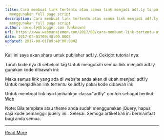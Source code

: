 ```yaml
---
title: Cara membuat link tertentu atau semua link menjadi adf.ly tanpa
  menggunakan full page script
description: Cara membuat link tertentu atau semua link menjadi adf.ly tanpa
  menggunakan full page script
author: noreply@blogger.com (Unknown)
url: https://www.webmanajemen.com/2017/08/cara-membuat-link-tertentu-atau-semua.html
date: 2017-08-01T09:48:00.000Z
updated: 2017-08-01T09:48:00.000Z
---
```


Kali ini saya akan share untuk publisher adf.ly.
Cekidot tutorial nya:

Taruh kode nya di sebelum </body> tag
Untuk mengubah semua link menjadi adf.ly gunakan kode dibawah ini:

<script type="text/javascript" src="https://cdnjs.cloudflare.com/ajax/libs/jquery/3.2.1/jquery.min.js"></script>
<script type="text/javascript">
var adfly_id = 9999; // change to your adf.ly id
$(document).ready(function() {
    $("a").each(function() {
        $(this).attr("href", 'http://adf.ly/'+adfly_id+'/'+$(this).attr("href"));
    });   
});
</script>

Maka semua link yang ada di website anda akan di ubah menjadi adf.ly
Untuk menjadikan link tertentu ke adf.ly pakai kode dibawah ini:

<script type="text/javascript" src="https://cdnjs.cloudflare.com/ajax/libs/jquery/3.2.1/jquery.min.js"></script>
<script type="text/javascript">
var adfly_id = 9999; // change to your adf.ly id
$(document).ready(function() {
    $("a.adfly").each(function() {
        $(this).attr("href", 'http://adf.ly/'+adfly_id+'/'+$(this).attr("href"));
    });   
});
</script>
Untuk membuat link nya tambahkan class="adfly" contoh sebagai berikut:
<a class="adfly" href="http://web-manajemen.blogspot.com">Web</a>

Note: Bila template atau theme anda sudah menggunakan jQuery, hapus saja kode pemanggil jquery ini : <script type="text/javascript" src="https://cdnjs.cloudflare.com/ajax/libs/jquery/3.2.1/jquery.min.js"></script>
Selesai. Semoga artikel kali ini bermanfaat bagi anda semua.<hr/> <a href="https://www.webmanajemen.com/2017/08/cara-membuat-link-tertentu-atau-semua.html" rel="follow" class="button" id="read-more">Read More</a>